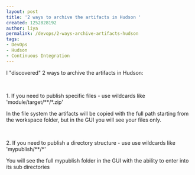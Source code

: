 ```yaml
---
layout: post
title: '2 ways to archive the artifacts in Hudson '
created: 1252828192
author: liya
permalink: /devops/2-ways-archive-artifacts-hudson
tags:
- DevOps
- Hudson
- Continuous Integration
---
```

<p>I &quot;discovered&quot; 2 ways to archive the artifacts in Hudson:</p>
<p>&nbsp;</p>
<p>1. If you need to publish specific files - use wildcards like 'module/target/**/*.zip'</p>
<p>In the file system the artifacts will be copied with the full path starting from the workspace folder, but in the GUI you will see your files only.</p>
<p>&nbsp;</p>
<p>2. If you need to publish a directory structure - use use wildcards like 'mypublish/**/*'</p>
<p>You will see the full mypublish folder in the GUI with the ability to enter into its sub directories</p>
